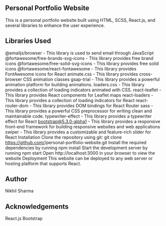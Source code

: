 ## Personal Portfolio Website
This is a personal portfolio website built using HTML, SCSS, React.js, and several libraries to enhance the user experience.

## Libraries Used
@emailjs/browser - This library is used to send email through JavaScript
@fortawesome/free-brands-svg-icons - This library provides free brand icons
@fortawesome/free-solid-svg-icons - This library provides free solid icons
@fortawesome/react-fontawesome - This library provides FontAwesome icons for React
animate.css - This library provides cross-browser CSS animation classes
gsap-trial - This library provides a powerful animation platform for building animations.
loaders.css - This library provides a collection of loading indicators animated with CSS.
react-leaflet - This library provides React components for Leaflet maps
react-loaders - This library provides a collection of loading indicators for React
react-router-dom - This library provides DOM bindings for React Router
sass - This library provides a powerful CSS preprocessor for writing clean and maintainable code.
typewriter-effect - This library provides a typewriter effect for React
bootstrap@5.3.0-alpha1 - This library provides a responsive front-end framework for building responsive websites and web applications
swiper - This library provides a customizable and feature-rich slider for React
Installation
Clone the repository using git: git clone https://github.com/<username>/personal-portfolio-website.git
Install the required dependencies by running npm install
Start the development server by running npm start
Open http://localhost:3000 in your browser to view the website
Deployment
This website can be deployed to any web server or hosting platform that supports React.

## Author
Nikhil Sharma

## Acknowledgements
React.js
Bootstrap



